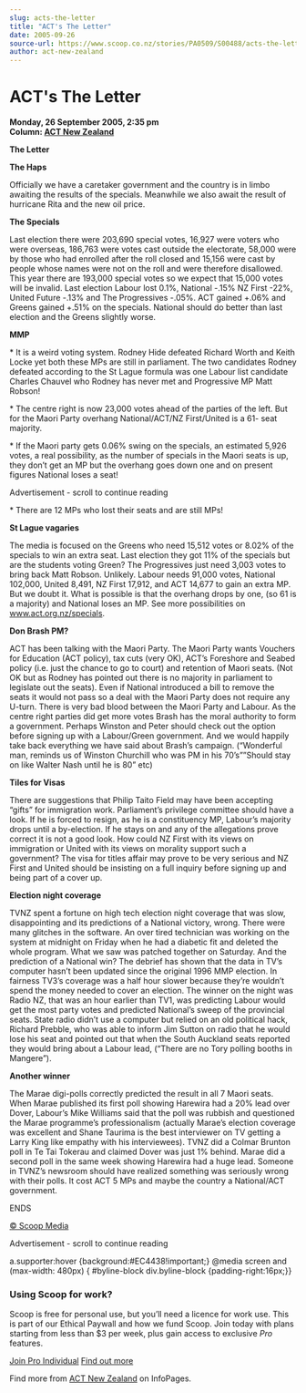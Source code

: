 ```yaml
---
slug: acts-the-letter
title: "ACT's The Letter"
date: 2005-09-26
source-url: https://www.scoop.co.nz/stories/PA0509/S00488/acts-the-letter.htm
author: act-new-zealand
---
```

ACT's The Letter
================

**Monday, 26 September 2005, 2:35 pm**  
**Column: [ACT New Zealand](https://info.scoop.co.nz/ACT_New_Zealand)**

**The Letter**

**The Haps**

Officially we have a caretaker government and the country is in limbo awaiting the results of the specials. Meanwhile we also await the result of hurricane Rita and the new oil price.

**The Specials**

Last election there were 203,690 special votes, 16,927 were voters who were overseas, 186,763 were votes cast outside the electorate, 58,000 were by those who had enrolled after the roll closed and 15,156 were cast by people whose names were not on the roll and were therefore disallowed. This year there are 193,000 special votes so we expect that 15,000 votes will be invalid. Last election Labour lost 0.1%, National -.15% NZ First -22%, United Future -.13% and The Progressives -.05%. ACT gained +.06% and Greens gained +.51% on the specials. National should do better than last election and the Greens slightly worse.

**MMP**

\* It is a weird voting system. Rodney Hide defeated Richard Worth and Keith Locke yet both these MPs are still in parliament. The two candidates Rodney defeated according to the St Lague formula was one Labour list candidate Charles Chauvel who Rodney has never met and Progressive MP Matt Robson!

\* The centre right is now 23,000 votes ahead of the parties of the left. But for the Maori Party overhang National/ACT/NZ First/United is a 61- seat majority.

\* If the Maori party gets 0.06% swing on the specials, an estimated 5,926 votes, a real possibility, as the number of specials in the Maori seats is up, they don’t get an MP but the overhang goes down one and on present figures National loses a seat!

Advertisement - scroll to continue reading





\* There are 12 MPs who lost their seats and are still MPs!

**St Lague vagaries**

The media is focused on the Greens who need 15,512 votes or 8.02% of the specials to win an extra seat. Last election they got 11% of the specials but are the students voting Green? The Progressives just need 3,003 votes to bring back Matt Robson. Unlikely. Labour needs 91,000 votes, National 102,000, United 8,491, NZ First 17,912, and ACT 14,677 to gain an extra MP. But we doubt it. What is possible is that the overhang drops by one, (so 61 is a majority) and National loses an MP. See more possibilities on www.act.org.nz/specials.

**Don Brash PM?**

ACT has been talking with the Maori Party. The Maori Party wants Vouchers for Education (ACT policy), tax cuts (very OK), ACT’s Foreshore and Seabed policy (i.e. just the chance to go to court) and retention of Maori seats. (Not OK but as Rodney has pointed out there is no majority in parliament to legislate out the seats). Even if National introduced a bill to remove the seats it would not pass so a deal with the Maori Party does not require any U-turn. There is very bad blood between the Maori Party and Labour. As the centre right parties did get more votes Brash has the moral authority to form a government. Perhaps Winston and Peter should check out the option before signing up with a Labour/Green government. And we would happily take back everything we have said about Brash’s campaign. (“Wonderful man, reminds us of Winston Churchill who was PM in his 70’s””Should stay on like Walter Nash until he is 80” etc)

**Tiles for Visas**

There are suggestions that Philip Taito Field may have been accepting “gifts” for immigration work. Parliament’s privilege committee should have a look. If he is forced to resign, as he is a constituency MP, Labour’s majority drops until a by-election. If he stays on and any of the allegations prove correct it is not a good look. How could NZ First with its views on immigration or United with its views on morality support such a government? The visa for titles affair may prove to be very serious and NZ First and United should be insisting on a full inquiry before signing up and being part of a cover up.

**Election night coverage**

TVNZ spent a fortune on high tech election night coverage that was slow, disappointing and its predictions of a National victory, wrong. There were many glitches in the software. An over tired technician was working on the system at midnight on Friday when he had a diabetic fit and deleted the whole program. What we saw was patched together on Saturday. And the prediction of a National win? The debrief has shown that the data in TV’s computer hasn’t been updated since the original 1996 MMP election. In fairness TV3’s coverage was a half hour slower because they’re wouldn’t spend the money needed to cover an election. The winner on the night was Radio NZ, that was an hour earlier than TV1, was predicting Labour would get the most party votes and predicted National’s sweep of the provincial seats. State radio didn’t use a computer but relied on an old political hack, Richard Prebble, who was able to inform Jim Sutton on radio that he would lose his seat and pointed out that when the South Auckland seats reported they would bring about a Labour lead, (“There are no Tory polling booths in Mangere”).

**Another winner**

The Marae digi-polls correctly predicted the result in all 7 Maori seats. When Marae published its first poll showing Harewira had a 20% lead over Dover, Labour’s Mike Williams said that the poll was rubbish and questioned the Marae programme’s professionalism (actually Marae’s election coverage was excellent and Shane Taurima is the best interviewer on TV getting a Larry King like empathy with his interviewees). TVNZ did a Colmar Brunton poll in Te Tai Tokerau and claimed Dover was just 1% behind. Marae did a second poll in the same week showing Harewira had a huge lead. Someone in TVNZ’s newsroom should have realized something was seriously wrong with their polls. It cost ACT 5 MPs and maybe the country a National/ACT government.

ENDS

  

[© Scoop Media](http://www.scoop.co.nz/about/terms.html)  

Advertisement - scroll to continue reading



a.supporter:hover {background:#EC4438!important;} @media screen and (max-width: 480px) { #byline-block div.byline-block {padding-right:16px;}}

### Using Scoop for work?

Scoop is free for personal use, but you’ll need a licence for work use. This is part of our Ethical Paywall and how we fund Scoop. Join today with plans starting from less than $3 per week, plus gain access to exclusive _Pro_ features.  
  
[Join Pro Individual](https://pro.scoop.co.nz/Individual/?from=ProIn24) [Find out more](https://pro.scoop.co.nz/using-scoop-for-work/?from=ProIn24)

Find more from [ACT New Zealand](https://info.scoop.co.nz/ACT_New_Zealand) on InfoPages.
